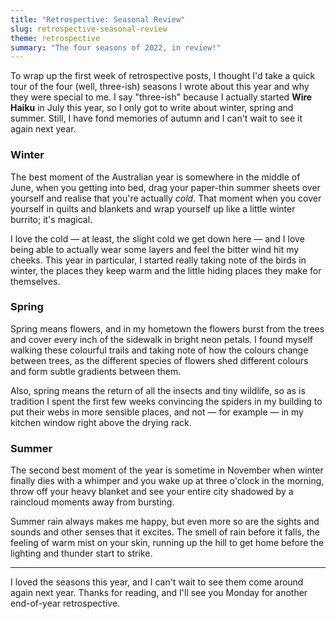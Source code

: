 ```yaml
---
title: "Retrospective: Seasonal Review"
slug: retrospective-seasonal-review
theme: retrospective
summary: "The four seasons of 2022, in review!"
---
```


To wrap up the first week of retrospective posts, I thought I'd take a quick tour of the four (well, three-ish) seasons I wrote about this year and why they were special to me.
I say "three-ish" because I actually started **Wire Haiku** in July this year, so I only got to write about winter, spring and summer.
Still, I have fond memories of autumn and I can't wait to see it again next year.

### Winter

The best moment of the Australian year is somewhere in the middle of June, when you getting into bed, drag your paper-thin summer sheets over yourself and realise that you're actually *cold*.
That moment when you cover yourself in quilts and blankets and wrap yourself up like a little winter burrito; it's magical.

I love the cold — at least, the slight cold we get down here — and I love being able to actually wear some layers and feel the bitter wind hit my cheeks.
This year in particular, I started really taking note of the birds in winter, the places they keep warm and the little hiding places they make for themselves.

### Spring

Spring means flowers, and in my hometown the flowers burst from the trees and cover every inch of the sidewalk in bright neon petals.
I found myself walking these colourful trails and taking note of how the colours change between trees, as the different species of flowers shed different colours and form subtle gradients between them.

Also, spring means the return of all the insects and tiny wildlife, so as is tradition I spent the first few weeks convincing the spiders in my building to put their webs in more sensible places, and not — for example — in my kitchen window right above the drying rack.

### Summer

The second best moment of the year is sometime in November when winter finally dies with a whimper and you wake up at three o'clock in the morning, throw off your heavy blanket and see your entire city shadowed by a raincloud moments away from bursting.

Summer rain always makes me happy, but even more so are the sights and sounds and other senses that it excites.
The smell of rain before it falls, the feeling of warm mist on your skin, running up the hill to get home before the lighting and thunder start to strike.

---

I loved the seasons this year, and I can't wait to see them come around again next year.
Thanks for reading, and I'll see you Monday for another end-of-year retrospective.
